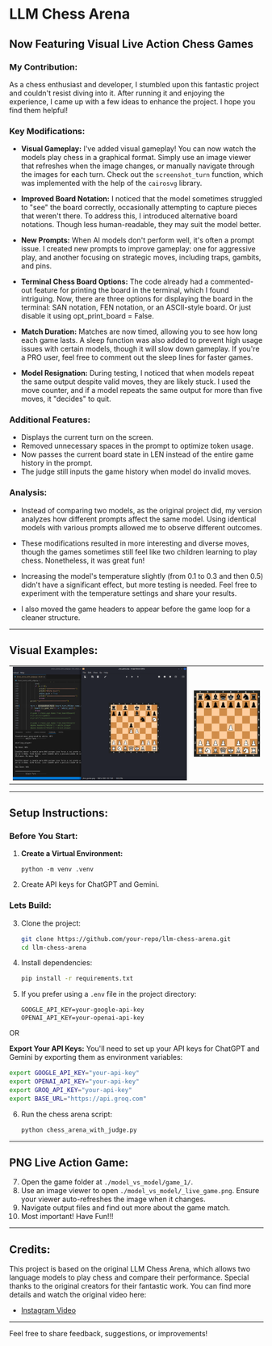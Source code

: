 # LLM Chess Arena

## Now Featuring Visual Live Action Chess Games

### My Contribution:

As a chess enthusiast and developer, I stumbled upon this fantastic project and couldn't resist diving into it. After running it and enjoying the experience, I came up with a few ideas to enhance the project. I hope you find them helpful!

### Key Modifications:

- **Visual Gameplay:**
  I've added visual gameplay! You can now watch the models play chess in a graphical format. Simply use an image viewer that refreshes when the image changes, or manually navigate through the images for each turn. Check out the `screenshot_turn` function, which was implemented with the help of the `cairosvg` library.

- **Improved Board Notation:**
  I noticed that the model sometimes struggled to "see" the board correctly, occasionally attempting to capture pieces that weren't there. To address this, I introduced alternative board notations. Though less human-readable, they may suit the model better.

- **New Prompts:**
  When AI models don't perform well, it's often a prompt issue. I created new prompts to improve gameplay: one for aggressive play, and another focusing on strategic moves, including traps, gambits, and pins.

- **Terminal Chess Board Options:**
  The code already had a commented-out feature for printing the board in the terminal, which I found intriguing. Now, there are three options for displaying the board in the terminal: SAN notation, FEN notation, or an ASCII-style board. Or just disable it using opt_print_board = False.

- **Match Duration:**
  Matches are now timed, allowing you to see how long each game lasts. A sleep function was also added to prevent high usage issues with certain models, though it will slow down gameplay. If you're a PRO user, feel free to comment out the sleep lines for faster games.

- **Model Resignation:**
  During testing, I noticed that when models repeat the same output despite valid moves, they are likely stuck. I used the move counter, and if a model repeats the same output for more than five moves, it "decides" to quit.

### Additional Features:

- Displays the current turn on the screen.
- Removed unnecessary spaces in the prompt to optimize token usage.
- Now passes the current board state in LEN instead of the entire game history in the prompt.
- The judge still inputs the game history when model do invalid moves.

### Analysis:

- Instead of comparing two models, as the original project did, my version analyzes how different prompts affect the same model. Using identical models with various prompts allowed me to observe different outcomes.
  
- These modifications resulted in more interesting and diverse moves, though the games sometimes still feel like two children learning to play chess. Nonetheless, it was great fun!
  
- Increasing the model's temperature slightly (from 0.1 to 0.3 and then 0.5) didn't have a significant effect, but more testing is needed. Feel free to experiment with the temperature settings and share your results.

- I also moved the game headers to appear before the game loop for a cleaner structure.

---

## Visual Examples:

|||
|-|-|
|<img src="./images/live-action-game.png" alt="Live Action Game"/>|<img src="./llama3-70b-8192 vs llama3-70b-8192/current_live_game.gif" alt="Action Game"/>|

---

## Setup Instructions:

### Before You Start:

1. **Create a Virtual Environment:**
   ```
   python -m venv .venv
   ```

2. Create API keys for ChatGPT and Gemini.

### Lets Build:

3. Clone the project:
   ```bash
   git clone https://github.com/your-repo/llm-chess-arena.git
   cd llm-chess-arena
   ```

4. Install dependencies:
   ```bash
   pip install -r requirements.txt
   ```

5. If you prefer using a `.env` file in the project directory:
   ```
   GOOGLE_API_KEY=your-google-api-key
   OPENAI_API_KEY=your-openai-api-key
   ```
OR

**Export Your API Keys:**
   You'll need to set up your API keys for ChatGPT and Gemini by exporting them as environment variables:
   
   ```bash
   export GOOGLE_API_KEY="your-api-key"
   export OPENAI_API_KEY="your-api-key"
   export GROQ_API_KEY="your-api-key"
   export BASE_URL="https://api.groq.com"
   ```

6. Run the chess arena script:
   ```bash
   python chess_arena_with_judge.py
   ```

---

## PNG Live Action Game:

7. Open the game folder at `./model_vs_model/game_1/`.
8. Use an image viewer to open `./model_vs_model/_live_game.png`. Ensure your viewer auto-refreshes the image when it changes.
9. Navigate output files and find out more about the game match.
10. Most important! Have Fun!!!

---

## Credits:

This project is based on the original LLM Chess Arena, which allows two language models to play chess and compare their performance. Special thanks to the original creators for their fantastic work. You can find more details and watch the original video here:

- [Instagram Video](https://www.instagram.com/reel/C8Ndmh2OAze/)

---

Feel free to share feedback, suggestions, or improvements!
